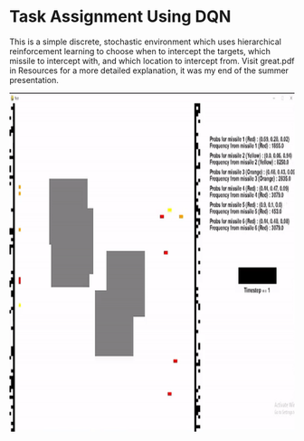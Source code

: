 # Task Assignment Using DQN
This is a simple discrete, stochastic environment which uses hierarchical reinforcement learning to choose when to intercept the targets, which missile to intercept with, and which location to intercept from. Visit great.pdf in Resources for a more detailed explanation, it was my end of the summer presentation.

<p float="left" align="center">
  <img src="https://github.com/cbankr22/2021-AFRL-Scholars-/blob/main/Resources/ezgif.com-video-to-gif.gif" width="600" height="600"/>
</p>
